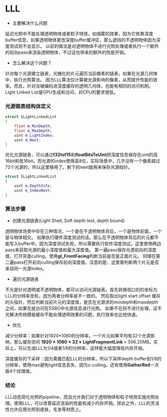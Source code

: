 # LLL

* 主要解决什么问题

延迟光照中不能处理透明物体或者粒子特效，如烟雾的效果，因为它依靠深度buffer信息，如果透明物体更改深度buffer缓冲区，那么遮挡的不透明物体因为深度测试则不会显示。 以前的做法是对透明物体不进行光照处理或者执行一个额外的前向pass来渲染透明物体，不过这也带来的额外的性能开销。

* 怎么解决这个问题？

针对每个光源建立链表，光栅化的片元遍历当前像素的链表，如果在光源几何体中，执行光照算法。 因为LLL算法仅计算被光源影响的像素，从而提升性能的效率。而且，针对没被编码进深度缓存的透明几何体，也能有相同的访问机制。Light Linked List是GPU生成和访问，对CPU的要求很低。

### 光源链表结构体定义

```c++
struct SLightLinkedList
{
	float m_MinDepth;
	float m_MaxDepth;
	uint m_LightIndex;
	uint m_Next;
}
```

优化光源链表，可以通过**f32tof15**和**floatBitsToUint**把深度信息保存在uint的高16bit和低16bit。而光源的index使用高8位，实际场景中，几乎没有一个像素超过72个光源的，所以这里够用了。剩下的next就用来保存光源指针。

```c++
struct SLightLinkedList
{
	uint m_DepthInfo;
	uint m_IndexNext;
}
```

### 算法步骤

* 创建光源链表(Light Shell, Soft depth test, depth bound)

透明物体场景中存在三种情况，一个是在不透明物体背后，一个是物体前面，一个是与物体相交。 如果执行硬件深度测试的话，那么在不透明物体背后的片元都不能写入buffer中。因为深度测试失败，所以需要执行软件深度测试。这里使用两边pass来获取光源的最小深度值和最大深度值。 第一遍pass保存光源前向的深度值，打开背面culling，使用**gl_FrontFacing**判断当前是否是正面片元。 同理在第二遍pass打开前向culling保存前向深度值。注意的是，这里需判断两个片元是否来自同一光源index。

* 遍历光源链表

不光是针对透明或不透明物体，都可以访问光源链表。首先转换视口的的坐标为LLL的分辨率坐标，因为两者分辨率是不一致的。 然后取出light start offset 缓存的头指针，然后判断当前片元的深度值，是否在光源求的mindepth和maxdepth之间，如果在就访问在SSBO中光源信息进行光照。 如果不在则不进行处理，这不光解决传统模板缓存不能处理透明效果的问题，执行效率也比他快速。


* 优化

减少分辨率：如果针对1920*1080的分辨率，一个片元如果平均有32个光源影响，那么缓存空间 **1920 × 1080 × 32 × LightFragmentLink** = 506.25MB。实际上，可以生成LLL为1/4或者1/8的分辨率，这样能大幅度降低内存开销。

深度缓存的下采样：因为需要匹配LLL的分辨率，所以下采样depth buffer到1/8的分辨率，使用max避免light信息丢失，因为z-culling。还有使用**GatherRed**一次取4个纹理值。

### 结论

LLL动态简化光照的pipeline，而且允许我们对于透明物体和粒子特效实施光照处理。使用LLL，可以改善延迟渲染的性能和减少内存开销。除此之外，LLL的灵活性允许应用光照到皮肤，毛发等材质上。